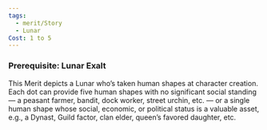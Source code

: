 ```yaml
---
tags:
  - merit/Story
  - Lunar
Cost: 1 to 5
---
```

### Prerequisite: Lunar Exalt

This Merit depicts a Lunar who’s taken human shapes at character creation. Each dot can provide five human shapes with no significant social standing — a peasant farmer, bandit, dock worker, street urchin, etc. — or a single human shape whose social, economic, or political status is a valuable asset, e.g., a Dynast, Guild factor, clan elder, queen’s favored daughter, etc.